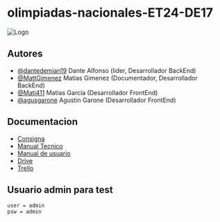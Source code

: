 
# olimpiadas-nacionales-ET24-DE17


![Logo](https://i.imgur.com/Iiy0AHL.png)


## Autores

- [@dantedemian19](https://www.github.com/dantedemian19)    Dante Alfonso (lider, Desarrollador BackEnd)
- [@MattGimenez](https://github.com/MattGimenez)    Matias Gimenez (Documentador, Desarrollador BackEnd) 
- [@Mati411](https://github.com/Mati411)    Matias Garcia (Desarrollador FrontEnd)
- [@agusgarone](https://github.com/agusgarone)  Agustin Garone (Desarrollador FrontEnd)



## Documentacion

- [Consigna](http://www.inet.edu.ar/wp-content/uploads/2021/11/ONV-2021_Programacion_NACIONAL.pdf)
- [Manual Tecnico](https://drive.google.com/file/d/1QyC5_HQVl9ANZskz9qmT3uZvNdOPGqST/view?usp=sharing)
- [Manual de  usuario](https://drive.google.com/file/d/1R2M2r-LyvdtFXgC6KSQLtyXPlSR9qo4o/view?usp=sharing)
- [Drive](https://drive.google.com/drive/folders/1l6sn93nIvd59LfBTZsqDZh8x-NLZonhK?usp=sharing)
- [Trello](https://trello.com/b/TJGwhrLV/olimpiadas-nacionales-et24de17)


## Usuario admin para test
    user = admin
    psw = admin


